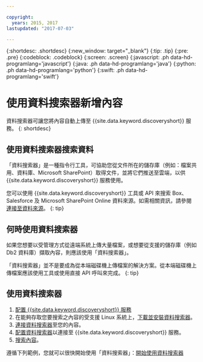 ```yaml
---

copyright:
  years: 2015, 2017
lastupdated: "2017-07-03"

---
```


{:shortdesc: .shortdesc}
{:new_window: target="_blank"}
{:tip: .tip}
{:pre: .pre}
{:codeblock: .codeblock}
{:screen: .screen}
{:javascript: .ph data-hd-programlang='javascript'}
{:java: .ph data-hd-programlang='java'}
{:python: .ph data-hd-programlang='python'}
{:swift: .ph data-hd-programlang='swift'}

# 使用資料搜索器新增內容

資料搜索器可讓您將內容自動上傳至 {{site.data.keyword.discoveryshort}} 服務。
{: shortdesc}

## 使用資料搜索器搜索資料

「資料搜索器」是一種指令行工具，可協助您從文件所在的儲存庫（例如：檔案共用、資料庫、Microsoft SharePoint）取得文件，並將它們推送至雲端，以供 {{site.data.keyword.discoveryshort}} 服務使用。

您可以使用 {{site.data.keyword.discoveryshort}} 工具或 API 來搜索 Box、Salesforce 及 Microsoft SharePoint Online 資料來源。如需相關資訊，請參閱[連接至資料來源](/docs/services/discovery/connect.html)。
{: tip}

## 何時使用資料搜索器

如果您想要以受管理方式從遠端系統上傳大量檔案，或想要從支援的儲存庫（例如 Db2 資料庫）擷取內容，則應該使用「資料搜索器」。

「資料搜索器」並不是要成為從本端磁碟機上傳檔案的解決方案。從本端磁碟機上傳檔案應該使用工具或使用直接 API 呼叫來完成。
{: tip}

## 使用資料搜索器

1. [配置 {{site.data.keyword.discoveryshort}} 服務](/docs/services/discovery/building.html#configuring-your-service)
1. 在能夠存取您要搜索之內容的受支援 Linux 系統上，[下載並安裝資料搜索器](/docs/services/discovery/data-crawler-install.html)。
1. [連接資料搜索器](/docs/services/discovery/data-crawler-seeds.html)至您的內容。
1. [配置資料搜索器](/docs/services/discovery/data-crawler-discovery.html)以連接至 {{site.data.keyword.discoveryshort}} 服務。
1. [搜索內容](/docs/services/discovery/data-crawler-run.html)。

遵循下列範例，您就可以很快開始使用「資料搜索器」：[開始使用資料搜索器](/docs/services/discovery/data-crawler-qs.html)
